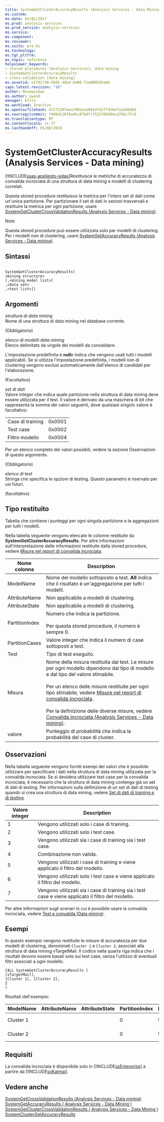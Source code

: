 ```yaml
---
title: SystemGetClusterAccuracyResults (Analysis Services - Data Mining) | Documenti Microsoft
ms.custom: 
ms.date: 03/01/2017
ms.prod: analysis-services
ms.prod_service: analysis-services
ms.service: 
ms.component: 
ms.reviewer: 
ms.suite: pro-bi
ms.technology: 
ms.tgt_pltfrm: 
ms.topic: reference
helpviewer_keywords:
- stored procedures [Analysis Services], data mining
- SystemGetClusterAccuracyResults
- cross-validation [data mining]
ms.assetid: e1701738-50d5-46b4-b406-f1e800545abb
caps.latest.revision: "18"
author: Minewiskan
ms.author: owend
manager: kfile
ms.workload: Inactive
ms.openlocfilehash: 47272107eea7905a1e0414f42ff450e7a1ebbdb9
ms.sourcegitcommit: f486d12078a45c87b0fcf52270b904ca7b0c7fc8
ms.translationtype: MT
ms.contentlocale: it-IT
ms.lasthandoff: 01/08/2018
---
```

# <a name="systemgetclusteraccuracyresults-analysis-services---data-mining"></a>SystemGetClusterAccuracyResults (Analysis Services - Data mining)
[!INCLUDE[ssas-appliesto-sqlas](../../includes/ssas-appliesto-sqlas.md)]Restituisce le metriche di accuratezza di convalida incrociata di una struttura di data mining e modelli di clustering correlati.  
  
 Questa stored procedure restituisce la metrica per l'intero set di dati come un'unica partizione. Per partizionare il set di dati in sezioni trasversali e restituire la metrica per ogni partizione, usare [SystemGetClusterCrossValidationResults &#40;Analysis Services - Data mining&#41;](../../analysis-services/data-mining/systemgetclustercrossvalidationresults-analysis-services-data-mining.md).  
  
> [!NOTE]  
>  Questa stored procedure può essere utilizzata solo per modelli di clustering. Per i modelli non di clustering, usare [SystemGetAccuracyResults &#40;Analysis Services - Data mining&#41;](../../analysis-services/data-mining/systemgetaccuracyresults-analysis-services-data-mining.md).  
  
## <a name="syntax"></a>Sintassi  
  
```  
  
SystemGetClusterAccuracyResults(  
<mining structure>   
[,<mining model list>]  
,<data set>  
,<test list>])  
```  
  
## <a name="arguments"></a>Argomenti  
 *struttura di data mining*  
 Nome di una struttura di data mining nel database corrente.  
  
 (Obbligatorio)  
  
 *elenco di modelli data mining*  
 Elenco delimitato da virgole dei modelli da convalidare.  
  
 L'impostazione predefinita è **null**e indica che vengono usati tutti i modelli applicabili. Se si utilizza l'impostazione predefinita, i modelli non di clustering vengono esclusi automaticamente dall'elenco di candidati per l'elaborazione.  
  
 (Facoltativo)  
  
 *set di dati*  
 Valore integer che indica quale partizione nella struttura di data mining deve essere utilizzata per il test. Il valore è derivato da una maschera di bit che rappresenta la somma dei valori seguenti, dove qualsiasi singolo valore è facoltativo:  
  
|||  
|-|-|  
|Case di training|0x0001|  
|Test case|0x0002|  
|Filtro modello|0x0004|  
  
 Per un elenco completo dei valori possibili, vedere la sezione Osservazioni di questo argomento.  
  
 (Obbligatorio)  
  
 *elenco di test*  
 Stringa che specifica le opzioni di testing. Questo parametro è riservato per usi futuri.  
  
 (facoltativo).  
  
## <a name="return-type"></a>Tipo restituito  
 Tabella che contiene i punteggi per ogni singola partizione e le aggregazioni per tutti i modelli.  
  
 Nella tabella seguente vengono elencate le colonne restituite da **SystemGetClusterAccuracyResults**. Per altre informazioni sull'interpretazione delle informazioni restituite dalla stored procedure, vedere [Misure nel report di convalida incrociata](../../analysis-services/data-mining/measures-in-the-cross-validation-report.md).  
  
|Nome colonna|Description|  
|-----------------|-----------------|  
|ModelName|Nome del modello sottoposto a test. **All** indica che il risultato è un'aggregazione per tutti i modelli.|  
|AttributeName|Non applicabile a modelli di clustering.|  
|AttributeState|Non applicabile a modelli di clustering.|  
|PartitionIndex|Numero che indica la partizione.<br /><br /> Per questa stored procedure, il numero è sempre 0.|  
|PartitionCases|Valore integer che indica il numero di case sottoposti a test.|  
|Test|Tipo di test eseguito.|  
|Misura|Nome della misura restituita dal test. Le misure per ogni modello dipendono dal tipo di modello e dal tipo del valore stimabile.<br /><br /> Per un elenco delle misure restituite per ogni tipo stimabile, vedere [Misure nel report di convalida incrociata](../../analysis-services/data-mining/measures-in-the-cross-validation-report.md).<br /><br /> Per la definizione delle diverse misure, vedere [Convalida incrociata &#40;Analysis Services - Data mining&#41;](../../analysis-services/data-mining/cross-validation-analysis-services-data-mining.md).|  
|valore|Punteggio di probabilità che indica la probabilità del case di cluster.|  
  
## <a name="remarks"></a>Osservazioni  
 Nella tabella seguente vengono forniti esempi dei valori che è possibile utilizzare per specificare i dati nella struttura di data mining utilizzata per la convalida incrociata. Se si desidera utilizzare test case per la convalida incrociata, è necessario che la struttura di data mining contenga già un set di dati di testing. Per informazioni sulla definizione di un set di dati di testing quando si crea una struttura di data mining, vedere [Set di dati di training e di testing](../../analysis-services/data-mining/training-and-testing-data-sets.md).  
  
|Valore integer|Description|  
|-------------------|-----------------|  
|1|Vengono utilizzati solo i case di training.|  
|2|Vengono utilizzati solo i test case.|  
|3|Vengono utilizzati sia i case di training sia i test case.|  
|4|Combinazione non valida.|  
|5|Vengono utilizzati i case di training e viene applicato il filtro del modello.|  
|6|Vengono utilizzati solo i test case e viene applicato il filtro del modello.|  
|7|Vengono utilizzati sia i case di training sia i test case e viene applicato il filtro del modello.|  
  
 Per altre informazioni sugli scenari in cui è possibile usare la convalida incrociata, vedere [Test e convalida &#40;Data mining&#41;](../../analysis-services/data-mining/testing-and-validation-data-mining.md).  
  
## <a name="examples"></a>Esempi  
 In questo esempio vengono restituite le misure di accuratezza per due modelli di clustering, denominati `Cluster 1` e `Cluster 2`, associati alla struttura di data mining vTargetMail. Il codice nella quarta riga indica che i risultati devono essere basati solo sui test case, senza l'utilizzo di eventuali filtri associati a ogni modello.  
  
```  
CALL SystemGetClusterAccuracyResults (  
[vTargetMail],  
[Cluster 1], [Cluster 2],  
2  
)  
```  
  
 Risultati dell'esempio:  
  
|ModelName|AttributeName|AttributeState|PartitionIndex|PartitionSize|Test|Misura|valore|  
|---------------|-------------------|--------------------|--------------------|-------------------|----------|-------------|-----------|  
|Cluster 1|||0|5545|Clustering|Probabilità del case|0.796514342249313|  
|Cluster 2|||0|5545|Clustering|Probabilità del case|0.732122471228572|  
  
## <a name="requirements"></a>Requisiti  
 La convalida incrociata è disponibile solo in [!INCLUDE[ssEnterprise](../../includes/ssenterprise-md.md)] a partire da [!INCLUDE[ssKatmai](../../includes/sskatmai-md.md)].  
  
## <a name="see-also"></a>Vedere anche  
 [SystemGetCrossValidationResults &#40;Analysis Services - Data mining&#41;](../../analysis-services/data-mining/systemgetcrossvalidationresults-analysis-services-data-mining.md)   
 [SystemGetAccuracyResults &#40; Analysis Services - Data Mining &#41;](../../analysis-services/data-mining/systemgetaccuracyresults-analysis-services-data-mining.md)   
 [SystemGetClusterCrossValidationResults &#40; Analysis Services - Data Mining &#41;](../../analysis-services/data-mining/systemgetclustercrossvalidationresults-analysis-services-data-mining.md)   
 [SystemClusterGetAccuracyResults](../../analysis-services/data-mining/systemgetclusteraccuracyresults-analysis-services-data-mining.md)  
  
  
